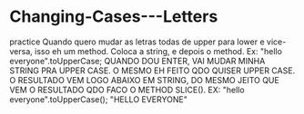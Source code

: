 # Changing-Cases---Letters
practice
Quando quero mudar as letras todas de upper para lower e vice-versa, isso eh um method.
Coloca a string, e depois o method. Ex:
"hello everyone".toUpperCase;
QUANDO DOU ENTER, VAI MUDAR MINHA STRING PRA UPPER CASE.
O MESMO EH FEITO QDO QUISER UPPER CASE.
O RESULTADO VEM LOGO ABAIXO EM STRING, DO MESMO JEITO
QUE VEM O RESULTADO QDO FACO O METHOD SLICE(). EX:
"hello everyone".toUpperCase();
"HELLO EVERYONE"